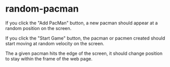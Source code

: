 # random-pacman
If you click the "Add PacMan" button, a new pacman should appear at a random position on the screen.

If you click the "Start Game" button, the pacman or pacmen created should start moving at random velocity on the screen.

The a given pacman hits the edge of the screen, it should change position to stay within the frame of the web page.
